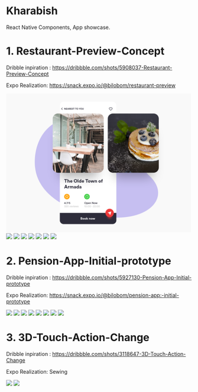 # Kharabish
React Native Components, App showcase.

# 1. Restaurant-Preview-Concept
Dribble inpiration : https://dribbble.com/shots/5908037-Restaurant-Preview-Concept

Expo Realization: https://snack.expo.io/@bilobom/restaurant-preview
<p float="left">
  <img src="https://raw.githubusercontent.com/bilobom/RNportfolio/master/Restaurant-Preview-Concept/inspiration.png" width="500">
  <img src="https://raw.githubusercontent.com/bilobom/RNportfolio/master/Restaurant-Preview-Concept/realization.gif" width="200">
  <img src="https://raw.githubusercontent.com/bilobom/bilobom.github.io/master/Restaurant-Preview-Concept/s1.png" width="200">
  <img src="https://raw.githubusercontent.com/bilobom/bilobom.github.io/master/Restaurant-Preview-Concept/s2.png" width="200">
  <img src="https://raw.githubusercontent.com/bilobom/bilobom.github.io/master/Restaurant-Preview-Concept/s3.png" width="200">
  <img src="https://raw.githubusercontent.com/bilobom/bilobom.github.io/master/Restaurant-Preview-Concept/s4.png" width="200">
  <img src="https://raw.githubusercontent.com/bilobom/bilobom.github.io/master/Restaurant-Preview-Concept/s5.png" width="200">
  <img src="https://raw.githubusercontent.com/bilobom/bilobom.github.io/master/Restaurant-Preview-Concept/s6.png" width="200">
  
</p>

# 2. Pension-App-Initial-prototype
Dribble inpiration : https://dribbble.com/shots/5927130-Pension-App-Initial-prototype

Expo Realization: https://snack.expo.io/@bilobom/pension-app:-initial-prototype
<p float="left">
  <img src="https://github.com/bilobom/bilobom.github.io/raw/master/pension-app-initial-prototype/inspiration.png" width="210">
  <img src="https://raw.githubusercontent.com/bilobom/bilobom.github.io/master/pension-app-initial-prototype/s4.png" width="200">
  <img src="https://raw.githubusercontent.com/bilobom/bilobom.github.io/master/pension-app-initial-prototype/s6.png" width="200">
  <img src="https://raw.githubusercontent.com/bilobom/bilobom.github.io/master/pension-app-initial-prototype/s7.png" width="200">
  <img src="https://raw.githubusercontent.com/bilobom/bilobom.github.io/master/pension-app-initial-prototype/s8.png" width="200">
  <img src="https://raw.githubusercontent.com/bilobom/bilobom.github.io/master/pension-app-initial-prototype/s9.png" width="200">
  <img src="https://raw.githubusercontent.com/bilobom/bilobom.github.io/master/pension-app-initial-prototype/s12.png" width="200">
  <img src="https://raw.githubusercontent.com/bilobom/bilobom.github.io/master/pension-app-initial-prototype/s10.png" width="200">
</p>

# 3. 3D-Touch-Action-Change
Dribble inpiration : https://dribbble.com/shots/3118647-3D-Touch-Action-Change

Expo Realization: Sewing
<p float="left">
  <img src="https://cdn.dribbble.com/users/148670/screenshots/3118647/3dtouchbutton.gif" width="400">
 
  <img src="https://thesewingcritic.com/wp-content/uploads/2018/10/portable-Machines.jpg" width="410">
</p>
